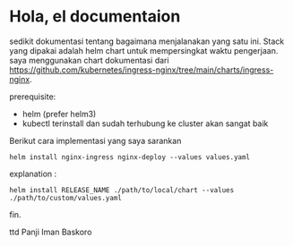 # Hola, el documentaion 

sedikit dokumentasi tentang bagaimana menjalanakan yang satu ini. Stack yang dipakai adalah helm chart untuk mempersingkat waktu pengerjaan. saya menggunakan chart dokumentasi dari https://github.com/kubernetes/ingress-nginx/tree/main/charts/ingress-nginx.

prerequisite:
- helm (prefer helm3)
- kubectl terinstall dan sudah terhubung ke cluster akan sangat baik

Berikut cara implementasi yang saya sarankan
```
helm install nginx-ingress nginx-deploy --values values.yaml 
```

explanation :
```
helm install RELEASE_NAME ./path/to/local/chart --values ./path/to/custom/values.yaml
```

fin.

ttd Panji Iman Baskoro